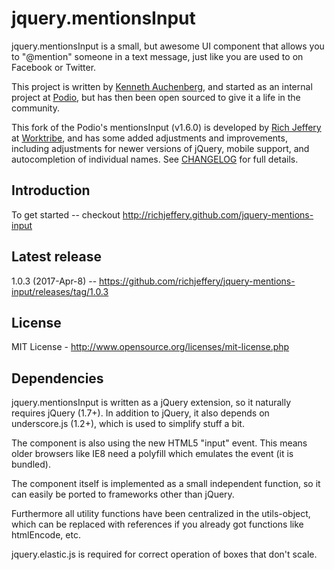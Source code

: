 jquery.mentionsInput
=================
jquery.mentionsInput is a small, but awesome UI component that allows you to "@mention" someone in a text message, just like you are used to on Facebook or Twitter.

This project is written by [Kenneth Auchenberg](http://kenneth.io), and started as an internal project at [Podio](http://podio.com), but has then been open sourced to give it a life in the community.

This fork of the Podio's mentionsInput (v1.6.0) is developed by [Rich Jeffery](http://github.com/richjeffery) at [Worktribe](http://worktribe.com), and has some added adjustments and improvements, including adjustments for newer versions of jQuery, mobile support, and autocompletion of individual names. See [CHANGELOG](https://github.com/richjeffery/jquery-mentions-input/blob/master/CHANGELOG.md) for full details.

## Introduction
To get started -- checkout http://richjeffery.github.com/jquery-mentions-input

## Latest release

1.0.3 (2017-Apr-8) -- https://github.com/richjeffery/jquery-mentions-input/releases/tag/1.0.3

## License

MIT License - http://www.opensource.org/licenses/mit-license.php

## Dependencies

jquery.mentionsInput is written as a jQuery extension, so it naturally requires jQuery (1.7+). In addition to jQuery, it also depends on underscore.js (1.2+), which is used to simplify stuff a bit.

The component is also using the new HTML5 "input" event. This means older browsers like IE8 need a polyfill which emulates the event (it is bundled).

The component itself is implemented as a small independent function, so it can easily be ported to frameworks other than jQuery.

Furthermore all utility functions have been centralized in the utils-object, which can be replaced with references if you already got functions like htmlEncode, etc.

jquery.elastic.js is required for correct operation of boxes that don't scale.